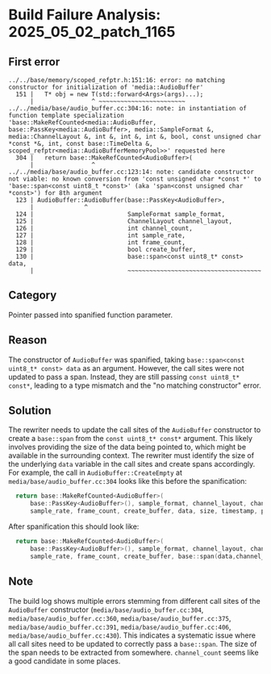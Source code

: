 # Build Failure Analysis: 2025_05_02_patch_1165

## First error

```
../../base/memory/scoped_refptr.h:151:16: error: no matching constructor for initialization of 'media::AudioBuffer'
  151 |   T* obj = new T(std::forward<Args>(args)...);
      |                ^ ~~~~~~~~~~~~~~~~~~~~~~~~
../../media/base/audio_buffer.cc:304:16: note: in instantiation of function template specialization 'base::MakeRefCounted<media::AudioBuffer, base::PassKey<media::AudioBuffer>, media::SampleFormat &, media::ChannelLayout &, int &, int &, int &, bool, const unsigned char *const *&, int, const base::TimeDelta &, scoped_refptr<media::AudioBufferMemoryPool>>' requested here
  304 |   return base::MakeRefCounted<AudioBuffer>(
      |                ^
../../media/base/audio_buffer.cc:123:14: note: candidate constructor not viable: no known conversion from 'const unsigned char *const *' to 'base::span<const uint8_t *const>' (aka 'span<const unsigned char *const>') for 8th argument
  123 | AudioBuffer::AudioBuffer(base::PassKey<AudioBuffer>,
      |              ^
  124 |                          SampleFormat sample_format,
  125 |                          ChannelLayout channel_layout,
  126 |                          int channel_count,
  127 |                          int sample_rate,
  128 |                          int frame_count,
  129 |                          bool create_buffer,
  130 |                          base::span<const uint8_t* const> data,
      |                          ~~~~~~~~~~~~~~~~~~~~~~~~~~~~~~~~~~~~~
```

## Category
Pointer passed into spanified function parameter.

## Reason
The constructor of `AudioBuffer` was spanified, taking `base::span<const uint8_t* const> data` as an argument. However, the call sites were not updated to pass a span. Instead, they are still passing `const uint8_t* const*`, leading to a type mismatch and the "no matching constructor" error.

## Solution
The rewriter needs to update the call sites of the `AudioBuffer` constructor to create a `base::span` from the `const uint8_t* const*` argument. This likely involves providing the size of the data being pointed to, which might be available in the surrounding context.
The rewriter must identify the size of the underlying `data` variable in the call sites and create spans accordingly.
For example, the call in `AudioBuffer::CreateEmpty` at `media/base/audio_buffer.cc:304` looks like this before the spanification:
```c++
  return base::MakeRefCounted<AudioBuffer>(
      base::PassKey<AudioBuffer>(), sample_format, channel_layout, channel_count,
      sample_rate, frame_count, create_buffer, data, size, timestamp, pool);
```
After spanification this should look like:
```c++
  return base::MakeRefCounted<AudioBuffer>(
      base::PassKey<AudioBuffer>(), sample_format, channel_layout, channel_count,
      sample_rate, frame_count, create_buffer, base::span(data,channel_count), size, timestamp, pool);
```

## Note
The build log shows multiple errors stemming from different call sites of the `AudioBuffer` constructor (`media/base/audio_buffer.cc:304`, `media/base/audio_buffer.cc:360`, `media/base/audio_buffer.cc:375`, `media/base/audio_buffer.cc:391`, `media/base/audio_buffer.cc:406`, `media/base/audio_buffer.cc:430`). This indicates a systematic issue where all call sites need to be updated to correctly pass a `base::span`. The size of the span needs to be extracted from somewhere. `channel_count` seems like a good candidate in some places.